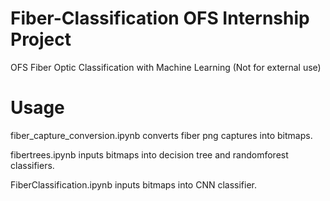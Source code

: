 # Fiber-Classification OFS Internship Project
OFS Fiber Optic Classification with Machine Learning (Not for external use)

# Usage
fiber_capture_conversion.ipynb converts fiber png captures into bitmaps.

fibertrees.ipynb inputs bitmaps into decision tree and randomforest classifiers.

FiberClassification.ipynb inputs bitmaps into CNN classifier.
